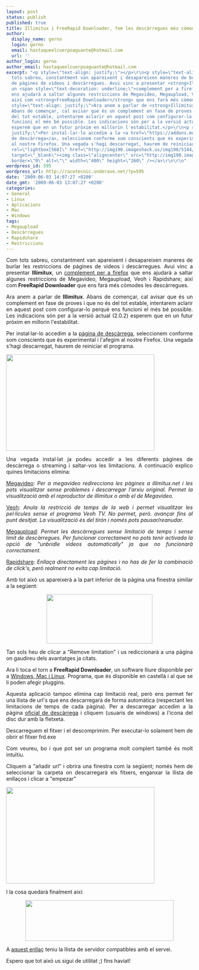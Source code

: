 ```yaml
---
layout: post
status: publish
published: true
title: Illimitux i FreeRapid Downloader, fem les descàrregues més còmodes
author:
  display_name: gerno
  login: gerno
  email: hastaqueelcuerpoaguante@hotmail.com
  url: ''
author_login: gerno
author_email: hastaqueelcuerpoaguante@hotmail.com
excerpt: "<p style=\"text-align: justify;\"></p>\r\n<p style=\"text-align: justify;\">Com
  tots sabreu, constantment van apareixent i desapareixen maneres de burlar les restriccions
  de pàgines de videos i descàrregues. Avui vinc a presentar <strong>Illimitux</strong>,
  un <span style=\"text-decoration: underline;\">complement per a firefox</span> que
  ens ajudarà a saltar algunes restriccions de Megavideo, Megaupload, Veoh i Rapidshare;
  així com <strong>FreeRapid Downloader</strong> que ens farà més còmodes les descàrregues.</p>\r\n<p
  style=\"text-align: justify;\">Ara anem a parlar de <strong>Illimitux</strong>.
  Abans de començar, cal avisar que és un complement en fase de proves i que no és
  del tot estable, intentarem aclarir en aquest post com configurar-lo perquè ens
  funcioni el més bé possible. Les indicacions són per a la versió actual (2.0.2)
  esperem que en un futur pròxim en millorin l'estabilitat.</p>\r\n<p style=\"text-align:
  justify;\">Per instal·lar-lo accedim a la <a href=\"https://addons.mozilla.org/ca/firefox/addon/11037\">pàgina
  de descàrrega</a>, seleccionem conforme som conscients que és experimental i l'afegim
  al nostre Firefox. Una vegada s'hagi descarregat, haurem de reiniciar el programa.</p>\r\n\r\n<a
  rel=\"lightbox[568]\" href=\"http://img190.imageshack.us/img190/5144/13086518.jpg\"
  target=\"_blank\"><img class=\"aligncenter\" src=\"http://img190.imageshack.us/img190/5144/13086518.jpg\"
  border=\"0\" alt=\"\" width=\"400\" height=\"260\" /></a>\r\n\r\n"
wordpress_id: 595
wordpress_url: http://racotecnic.underave.net/?p=595
date: '2009-06-03 14:07:27 +0200'
date_gmt: '2009-06-03 13:07:27 +0200'
categories:
- General
- Linux
- Aplicacions
- Mac
- Windows
tags:
- Megaupload
- Descàrregues
- Rapidshare
- Restriccions
---
```

<p style="text-align: justify;">
<p style="text-align: justify;">Com tots sabreu, constantment van apareixent i desapareixen maneres de burlar les restriccions de pàgines de videos i descàrregues. Avui vinc a presentar <strong>Illimitux</strong>, un <span style="text-decoration: underline;">complement per a firefox</span> que ens ajudarà a saltar algunes restriccions de Megavideo, Megaupload, Veoh i Rapidshare; així com <strong>FreeRapid Downloader</strong> que ens farà més còmodes les descàrregues.</p>
<p style="text-align: justify;">Ara anem a parlar de <strong>Illimitux</strong>. Abans de començar, cal avisar que és un complement en fase de proves i que no és del tot estable, intentarem aclarir en aquest post com configurar-lo perquè ens funcioni el més bé possible. Les indicacions són per a la versió actual (2.0.2) esperem que en un futur pròxim en millorin l'estabilitat.</p>
<p style="text-align: justify;">Per instal·lar-lo accedim a la <a href="https://addons.mozilla.org/ca/firefox/addon/11037">pàgina de descàrrega</a>, seleccionem conforme som conscients que és experimental i l'afegim al nostre Firefox. Una vegada s'hagi descarregat, haurem de reiniciar el programa.</p>
<p><a rel="lightbox[568]" href="http://img190.imageshack.us/img190/5144/13086518.jpg" target="_blank"><img class="aligncenter" src="http://img190.imageshack.us/img190/5144/13086518.jpg" border="0" alt="" width="400" height="260" /></a></p>
<p><a id="more"></a><a id="more-595"></a></p>
<p style="text-align: justify;">Una vegada instal·lat ja podeu accedir a les diferents pàgines de descàrrega o streaming i saltar-vos les limitacions. A continuació explico quines limitacions elimina:</p>
<p style="text-align: justify;"><span style="text-decoration: underline;">Megavideo</span>: <em>Per a megavideo redirecciona les pàgines a illimitux.net i les pots visualitzar sense problemes i descarregar l'arxiu original. Permet la visualització amb el reproductor de illimitux o amb el de Megavideo.<br />
</em></p>
<p style="text-align: justify;"><span style="text-decoration: underline;">Veoh</span>: <em>Anula la restricció de temps de la web i permet visualitzar les pel·lícules sense el programa Veoh TV. No permet, però. avançar fins al punt desitjat. La visualització és del tirón i només pots pausar/reanudar.</em></p>
<p style="text-align: justify;"><span style="text-decoration: underline;">Megaupload</span>: <em>Permet les descàrregues sense limitació de temps i sense límit de descàrregues. Per funcionar correctament no pots tenir activada la opció de "unbridle videos automatically" ja que no funcionarà correctament.<br />
</em></p>
<p style="text-align: justify;"><span style="text-decoration: underline;">Rapidshare</span>:<em> Enllaça directament les pàgines i no has de fer la combinació de click's, però realment no evita cap limitació.</em></p>
<p style="text-align: justify;">Amb tot això us apareixerà a la part inferior de la pàgina una finestra similar a la següent:</p>
<p style="text-align: center;"><a rel="lightbox[568]" href="http://img242.imageshack.us/img242/5120/dibujobeq.jpg" target="_blank"><img class="aligncenter" style="border: 0pt none;" src="http://img242.imageshack.us/img242/5120/dibujobeq.jpg" border="0" alt="" width="286" height="133" /></a></p>
<p style="text-align: justify;">Tan sols heu de clicar a "Remove limitation" i us rediccionarà a una pàgina on gaudireu dels avantatges ja citats.</p>
<p style="text-align: justify;">Ara li toca el torn a <strong>FreeRapid Downloader</strong>, un software lliure disponible per a <span style="text-decoration: underline;">Windows, Mac i Linux</span>. Programa, que és disponible en castellà i al que se li poden afegir pluggins.</p>
<p style="text-align: justify;">Aquesta aplicació tampoc elimina cap limitació real, però ens permet fer una llista de url's que ens descarregarà de forma automàtica (respectant les limitacions de temps de cada pàgina). Per a descarregar accedim a la pàgina <a href="http://wordrider.net/freerapid/download.html">oficial de descàrrega</a> i cliquem (usuaris de windows) a l'icona del disc dur amb la fletxeta.</p>
<p style="text-align: justify;">Descarreguem el fitxer i el descomprimim. Per executar-lo solament hem de obrir el fitxer frd.exe</p>
<p style="text-align: justify;">Com veureu, bo i que pot ser un programa molt complert també és molt intuïtiu.</p>
<p style="text-align: justify;">Cliquem a "añadir url" i obrira una finestra com la següent; només hem de seleccionar la carpeta on descarregarà els fitxers, enganxar la llista de enllaços i clicar a "empezar"</p>
<p><a rel="lightbox[568]" href="http://img26.imageshack.us/img26/5684/frdd.jpg" target="_blank"><img class="aligncenter" src="http://img26.imageshack.us/img26/5684/frdd.jpg" border="0" alt="" width="400" height="260" /></a></p>
<p>I la cosa quedarà finalment així:</p>
<p style="text-align: center;"><a rel="lightbox[568]" href="http://img522.imageshack.us/img522/5788/frd2.jpg" target="_blank"><img class="aligncenter" style="border: 0pt none;" src="http://img522.imageshack.us/img522/5788/frd2.jpg" border="0" alt="" width="400" height="110" /></a></p>
<p>A <a href="http://wordrider.net/freerapid/index.html">aquest enllaç</a> teniu la llista de servidor compatibles amb el servei.</p>
<p>Espero que tot aixó us sigui de utilitat ;) fins haviat!</p>
